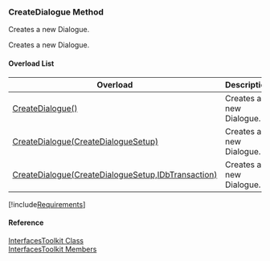 ﻿### CreateDialogue Method

Creates a new Dialogue.

Creates a new Dialogue.

#### Overload List

| Overload | Description |
| --- | --- |
| [CreateDialogue()](FChoice.Toolkits.Clarify~FChoice.Toolkits.Clarify.Interfaces.InterfacesToolkit~CreateDialogue().md) | Creates a new Dialogue.   |
| [CreateDialogue(CreateDialogueSetup)](FChoice.Toolkits.Clarify~FChoice.Toolkits.Clarify.Interfaces.InterfacesToolkit~CreateDialogue(CreateDialogueSetup).md) | Creates a new Dialogue.   |
| [CreateDialogue(CreateDialogueSetup,IDbTransaction)](FChoice.Toolkits.Clarify~FChoice.Toolkits.Clarify.Interfaces.InterfacesToolkit~CreateDialogue(CreateDialogueSetup,IDbTransaction).md) | Creates a new Dialogue.   |

[!include[Requirements](../partials/requirements.md)]



#### Reference

[InterfacesToolkit Class](FChoice.Toolkits.Clarify~FChoice.Toolkits.Clarify.Interfaces.InterfacesToolkit.md)  
[InterfacesToolkit Members](FChoice.Toolkits.Clarify~FChoice.Toolkits.Clarify.Interfaces.InterfacesToolkit_members.md)